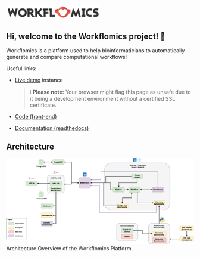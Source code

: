<img src="https://raw.githubusercontent.com/Workflomics/.github/main/WORKFLOMICS_logo_small.jpg" alt="logo" width=50%/>

## Hi, welcome to the Workflomics project! 👋

Workflomics is a platform used to help bioinformaticians to automatically generate and compare computational workflows!

Useful links:

- [Live demo](http://145.38.190.48/) instance
  
  > ℹ️ **Please note:** Your browser might flag this page as unsafe due to it being a development environment without a certified SSL certificate.
- [Code (front-end)](https://github.com/Workflomics/workflomics-frontend)

- [Documentation (readthedocs)](https://workflomics.readthedocs.io/en/latest/?badge=latest)


## Architecture

![architecture_workflomics](https://github.com/Workflomics/.github/blob/main/Workflomics_architecture.png)
Architecture Overview of the Workflomics Platform.


